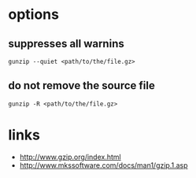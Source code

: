 # options

## suppresses all warnins

    gunzip --quiet <path/to/the/file.gz>

## do not remove the source file

    gunzip -R <path/to/the/file.gz>

# links

* http://www.gzip.org/index.html
* http://www.mkssoftware.com/docs/man1/gzip.1.asp
